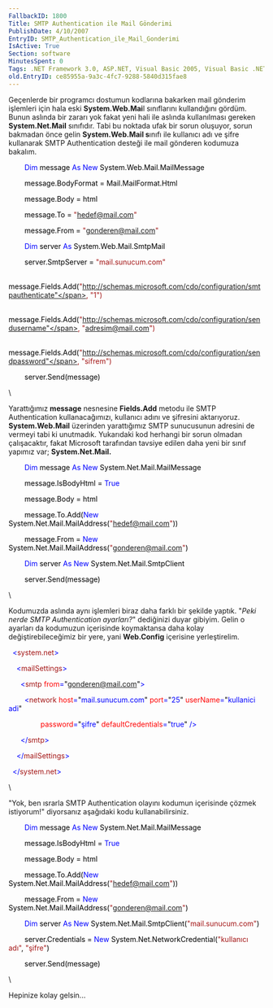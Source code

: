 ```yaml
---
FallbackID: 1800
Title: SMTP Authentication ile Mail Gönderimi
PublishDate: 4/10/2007
EntryID: SMTP_Authentication_ile_Mail_Gonderimi
IsActive: True
Section: software
MinutesSpent: 0
Tags: .NET Framework 3.0, ASP.NET, Visual Basic 2005, Visual Basic .NET
old.EntryID: ce85955a-9a3c-4fc7-9288-5840d315fae8
---
```

Geçenlerde bir programcı dostumun kodlarına bakarken mail gönderim
işlemleri için hala eski **System.Web.Mai**l sınıflarını kullandığını
gördüm. Bunun aslında bir zararı yok fakat yeni hali ile aslında
kullanılması gereken **System.Net.Mail** sınıfıdır. Tabi bu noktada ufak
bir sorun oluşuyor, sorun bakmadan önce gelin **System.Web.Mail s**ınıfı
ile kullanıcı adı ve şifre kullanarak SMTP Authentication desteği ile
mail gönderen kodumuza bakalım.

<div style="color: black;">

        <span style="color: blue;">Dim</span> message <span
style="color: blue;">As</span> <span style="color: blue;">New</span>
System.Web.Mail.MailMessage

        message.BodyFormat = Mail.MailFormat.Html

        message.Body = html

        message.To = <span
style="color: #a31515;">"hedef@mail.com"</span>

        message.From = <span
style="color: #a31515;">"gonderen@mail.com"</span>

        <span style="color: blue;">Dim</span> server <span
style="color: blue;">As</span> System.Web.Mail.SmtpMail

        server.SmtpServer = <span
style="color: #a31515;">"mail.sunucum.com"</span>

        message.Fields.Add(<span
style="color: #a31515;">"http://schemas.microsoft.com/cdo/configuration/smtpauthenticate"</span>,
<span style="color: #a31515;">"1"</span>)

        message.Fields.Add(<span
style="color: #a31515;">"http://schemas.microsoft.com/cdo/configuration/sendusername"</span>,
<span style="color: #a31515;">"adresim@mail.com"</span>)

        message.Fields.Add(<span
style="color: #a31515;">"http://schemas.microsoft.com/cdo/configuration/sendpassword"</span>,
<span style="color: #a31515;">"sifrem"</span>)

        server.Send(message)

</div>

\

Yarattığımız **message** nesnesine **Fields.Add** metodu ile SMTP
Authentication kullanacağımızı, kullanıcı adını ve şifresini
aktarıyoruz. **System.Web.Mail** üzerinden yarattığımız SMTP sunucusunun
adresini de vermeyi tabi ki unutmadık. Yukarıdaki kod herhangi bir sorun
olmadan çalışacaktır, fakat Microsoft tarafından tavsiye edilen daha
yeni bir sınıf yapımız var; **System.Net.Mail.**

<div style="color: black;">

        <span style="color: blue;">Dim</span> message <span
style="color: blue;">As</span> <span style="color: blue;">New</span>
System.Net.Mail.MailMessage

        message.IsBodyHtml = <span style="color: blue;">True</span>

        message.Body = html

        message.To.Add(<span style="color: blue;">New</span>
System.Net.Mail.MailAddress(<span
style="color: #a31515;">"hedef@mail.com"</span>))

        message.From = <span style="color: blue;">New</span>
System.Net.Mail.MailAddress(<span
style="color: #a31515;">"gonderen@mail.com"</span>)

        <span style="color: blue;">Dim</span> server <span
style="color: blue;">As</span> <span style="color: blue;">New</span>
System.Net.Mail.SmtpClient

        server.Send(message)

</div>

\

Kodumuzda aslında aynı işlemleri biraz daha farklı bir şekilde yaptık.
"*Peki nerde SMTP Authentication ayarları?*" dediğinizi duyar gibiyim.
Gelin o ayarları da kodumuzun içerisinde koymaktansa daha kolay
değiştirebileceğimiz bir yere, yani **Web.Config** içerisine
yerleştirelim.

<div style="color: black;">

<span style="color: blue;">  \<</span><span
style="color: #a31515;">system.net</span><span
style="color: blue;">\></span>

<span style="color: blue;">    \<</span><span
style="color: #a31515;">mailSettings</span><span
style="color: blue;">\></span>

<span style="color: blue;">      \<</span><span
style="color: #a31515;">smtp</span><span style="color: blue;">
</span><span style="color: red;">from</span><span
style="color: blue;">=</span>"<span
style="color: blue;">gonderen@mail.com</span>"<span
style="color: blue;">\></span>

<span style="color: blue;">        \<</span><span
style="color: #a31515;">network</span><span style="color: blue;">
</span><span style="color: red;">host</span><span
style="color: blue;">=</span>"<span
style="color: blue;">mail.sunucum.com</span>"<span style="color: blue;">
</span><span style="color: red;">port</span><span
style="color: blue;">=</span>"<span style="color: blue;">25</span>"<span
style="color: blue;"> </span><span
style="color: red;">userName</span><span
style="color: blue;">=</span>"<span style="color: blue;">kullanici
adi</span>"<span style="color: blue;"> </span>

<span style="color: blue;">                </span><span
style="color: red;">password</span><span
style="color: blue;">=</span>"<span
style="color: blue;">şifre</span>"<span style="color: blue;">
</span><span style="color: red;">defaultCredentials</span><span
style="color: blue;">=</span>"<span
style="color: blue;">true</span>"<span style="color: blue;"> /\></span>

<span style="color: blue;">      \</</span><span
style="color: #a31515;">smtp</span><span style="color: blue;">\></span>

<span style="color: blue;">    \</</span><span
style="color: #a31515;">mailSettings</span><span
style="color: blue;">\></span>

<span style="color: blue;">  \</</span><span
style="color: #a31515;">system.net</span><span
style="color: blue;">\></span>

</div>

\

"Yok, ben ısrarla SMTP Authentication olayını kodumun içerisinde çözmek
istiyorum!" diyorsanız aşağıdaki kodu kullanabilirsiniz.

<div style="color: black;">

        <span style="color: blue;">Dim</span> message <span
style="color: blue;">As</span> <span style="color: blue;">New</span>
System.Net.Mail.MailMessage

        message.IsBodyHtml = <span style="color: blue;">True</span>

        message.Body = html

        message.To.Add(<span style="color: blue;">New</span>
System.Net.Mail.MailAddress(<span
style="color: #a31515;">"hedef@mail.com"</span>))

        message.From = <span style="color: blue;">New</span>
System.Net.Mail.MailAddress(<span
style="color: #a31515;">"gonderen@mail.com"</span>)

        <span style="color: blue;">Dim</span> server <span
style="color: blue;">As</span> <span style="color: blue;">New</span>
System.Net.Mail.SmtpClient(<span
style="color: #a31515;">"mail.sunucum.com"</span>)

        server.Credentials = <span style="color: blue;">New</span>
System.Net.NetworkCredential(<span style="color: #a31515;">"kullanıcı
adı"</span>, <span style="color: #a31515;">"şifre"</span>)

        server.Send(message)

</div>

\

Hepinize kolay gelsin...


